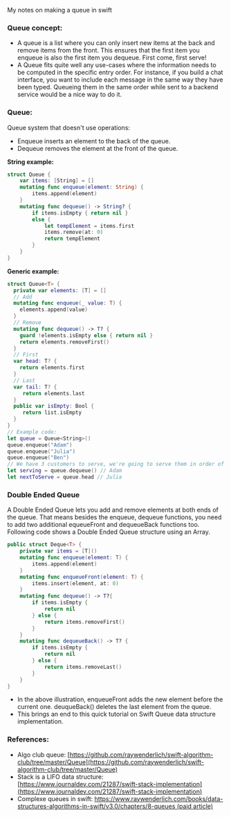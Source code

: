 My notes on making a queue in swift <!--more-->

### Queue concept:
- A queue is a list where you can only insert new items at the back and remove items from the front. This ensures that the first item you enqueue is also the first item you dequeue. First come, first serve!
- A Queue fits quite well any use-cases where the information needs to be computed in the specific entry order. For instance, if you build a chat interface, you want to include each message in the same way they have been typed. Queueing them in the same order while sent to a backend service would be a nice way to do it.

### Queue:
Queue system that doesn't use operations:
- Enqueue inserts an element to the back of the queue.
- Dequeue removes the element at the front of the queue.

**String example:**
```swift
struct Queue {
    var items: [String] = []
    mutating func enqueue(element: String) {
        items.append(element)
    }
    mutating func dequeue() -> String? {
        if items.isEmpty { return nil }
        else {
            let tempElement = items.first
            items.remove(at: 0)
            return tempElement
        }
    }
}
```

**Generic example:**
```swift
struct Queue<T> {
  private var elements: [T] = []
  // Add
  mutating func enqueue(_ value: T) {
    elements.append(value)
  }
  // Remove
  mutating func dequeue() -> T? {
    guard !elements.isEmpty else { return nil }
    return elements.removeFirst()
  }
  // First
  var head: T? {
    return elements.first
  }
  // Last
  var tail: T? {
     return elements.last
  }
  public var isEmpty: Bool {
     return list.isEmpty
  }
}
// Example code:
let queue = Queue<String>()
queue.enqueue("Adam")
queue.enqueue("Julia")
queue.enqueue("Ben")
// We have 3 customers to serve, we're going to serve them in order of arrived
let serving = queue.dequeue() // Adam
let nextToServe = queue.head // Julia
```

### Double Ended Queue
A Double Ended Queue lets you add and remove elements at both ends of the queue. That means besides the enqueue, dequeue functions, you need to add two additional equeueFront and dequeueBack functions too.
Following code shows a Double Ended Queue structure using an Array.
```swift
public struct Deque<T> {
    private var items = [T]()
    mutating func enqueue(element: T) {
        items.append(element)
    }
    mutating func enqueueFront(element: T) {
        items.insert(element, at: 0)
    }
    mutating func dequeue() -> T?{
        if items.isEmpty {
            return nil
        } else {
            return items.removeFirst()
        }
    }
    mutating func dequeueBack() -> T? {
        if items.isEmpty {
            return nil
        } else {
            return items.removeLast()
        }
    }
}
```
- In the above illustration, enqueueFront adds the new element before the current one. deuqueBack() deletes the last element from the queue.
- This brings an end to this quick tutorial on Swift Queue data structure implementation.

### References:
- Algo club queue: [https://github.com/raywenderlich/swift-algorithm-club/tree/master/Queue](https://github.com/raywenderlich/swift-algorithm-club/tree/master/Queue)
- Stack is a LIFO data structure: [https://www.journaldev.com/21287/swift-stack-implementation](https://www.journaldev.com/21287/swift-stack-implementation)  
- Complexe queues in swift: [https://www.raywenderlich.com/books/data-structures-algorithms-in-swift/v3.0/chapters/8-queues (paid article)](https://www.raywenderlich.com/books/data-structures-algorithms-in-swift/v3.0/chapters/8-queues (paid article))
